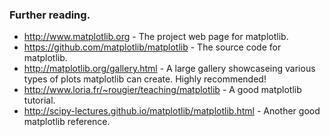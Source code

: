 ### Further reading.

+ http://www.matplotlib.org - The project web page for matplotlib.
+ https://github.com/matplotlib/matplotlib - The source code for matplotlib.
+ http://matplotlib.org/gallery.html - A large gallery showcaseing various types of plots matplotlib can create. Highly recommended! 
+ http://www.loria.fr/~rougier/teaching/matplotlib - A good matplotlib tutorial.
+ http://scipy-lectures.github.io/matplotlib/matplotlib.html - Another good matplotlib reference.